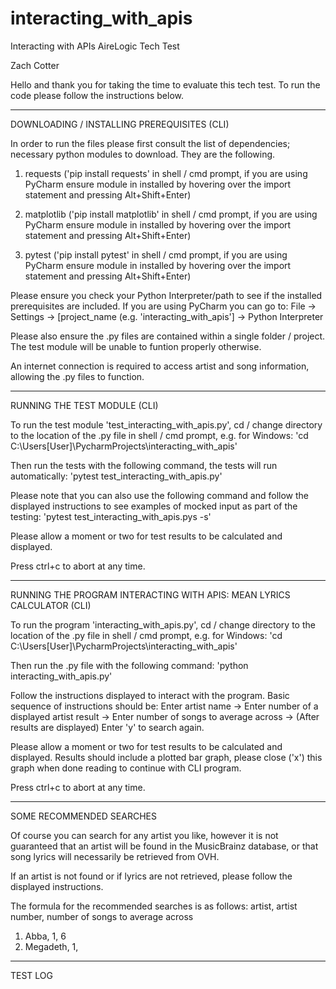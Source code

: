 # interacting_with_apis

Interacting with APIs AireLogic Tech Test

Zach Cotter

Hello and thank you for taking the time to evaluate this tech test. To run the code please follow the instructions below.

-----------------------------------------------------------------------------------------------------------------------------------------------------------------------

DOWNLOADING / INSTALLING PREREQUISITES (CLI)

In order to run the files please first consult the list of dependencies; necessary python modules to download. They are the following.

1) requests
('pip install requests' in shell / cmd prompt, if you are using PyCharm ensure module in installed by hovering over the import statement and pressing Alt+Shift+Enter)
   
2) matplotlib
('pip install matplotlib' in shell / cmd prompt, if you are using PyCharm ensure module in installed by hovering over the import statement and pressing        Alt+Shift+Enter)

3) pytest
('pip install pytest' in shell / cmd prompt, if you are using PyCharm ensure module in installed by hovering over the import statement and pressing Alt+Shift+Enter)

Please ensure you check your Python Interpreter/path to see if the installed prerequisites are included. If you are using PyCharm you can go to:
File -> Settings -> [project_name (e.g. 'interacting_with_apis'] -> Python Interpreter

Please also ensure the .py files are contained within a single folder / project. The test module will be unable to funtion properly otherwise.

An internet connection is required to access artist and song information, allowing the .py files to function.

-----------------------------------------------------------------------------------------------------------------------------------------------------------------------

RUNNING THE TEST MODULE (CLI)

To run the test module 'test_interacting_with_apis.py', cd / change directory to the location of the .py file in shell / cmd prompt, e.g. for Windows:
'cd C:\Users\[User]\PycharmProjects\interacting_with_apis\'

Then run the tests with the following command, the tests will run automatically:
'pytest test_interacting_with_apis.py'

Please note that you can also use the following command and follow the displayed instructions to see examples of mocked input as part of the testing:
'pytest test_interacting_with_apis.pys -s'

Please allow a moment or two for test results to be calculated and displayed.

Press ctrl+c to abort at any time.

-----------------------------------------------------------------------------------------------------------------------------------------------------------------------

RUNNING THE PROGRAM INTERACTING WITH APIS: MEAN LYRICS CALCULATOR (CLI)

To run the program 'interacting_with_apis.py', cd / change directory to the location of the .py file in shell / cmd prompt, e.g. for Windows:
'cd C:\Users\[User]\PycharmProjects\interacting_with_apis\'

Then run the .py file with the following command:
'python interacting_with_apis.py'

Follow the instructions displayed to interact with the program. Basic sequence of instructions should be:
Enter artist name -> Enter number of a displayed artist result -> Enter number of songs to average across -> (After results are displayed) Enter 'y' to search again.

Please allow a moment or two for test results to be calculated and displayed. Results should include a plotted bar graph, please close ('x') this graph when done reading to continue with CLI program.

Press ctrl+c to abort at any time.

-----------------------------------------------------------------------------------------------------------------------------------------------------------------------

SOME RECOMMENDED SEARCHES

Of course you can search for any artist you like, however it is not guaranteed that an artist will be found in the MusicBrainz database, or that song lyrics will necessarily be retrieved from OVH.

If an artist is not found or if lyrics are not retrieved, please follow the displayed instructions.

The formula for the recommended searches is as follows:
artist, artist number, number of songs to average across

1) Abba, 1, 6
2) Megadeth, 1, 

-----------------------------------------------------------------------------------------------------------------------------------------------------------------------

TEST LOG

